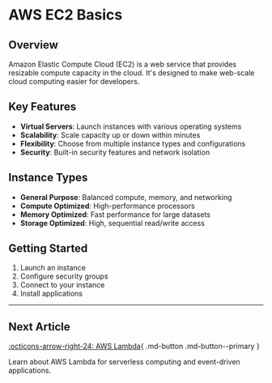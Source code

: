 # AWS EC2 Basics

## Overview
Amazon Elastic Compute Cloud (EC2) is a web service that provides resizable compute capacity in the cloud. It's designed to make web-scale cloud computing easier for developers.

## Key Features
- **Virtual Servers**: Launch instances with various operating systems
- **Scalability**: Scale capacity up or down within minutes
- **Flexibility**: Choose from multiple instance types and configurations
- **Security**: Built-in security features and network isolation

## Instance Types
- **General Purpose**: Balanced compute, memory, and networking
- **Compute Optimized**: High-performance processors
- **Memory Optimized**: Fast performance for large datasets
- **Storage Optimized**: High, sequential read/write access

## Getting Started
1. Launch an instance
2. Configure security groups
3. Connect to your instance
4. Install applications

---

## Next Article

[:octicons-arrow-right-24: AWS Lambda](../aws/lambda-basics.md){ .md-button .md-button--primary }

Learn about AWS Lambda for serverless computing and event-driven applications.
